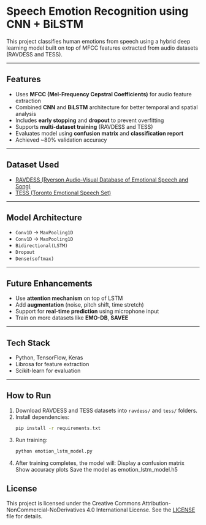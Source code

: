 # Speech Emotion Recognition using CNN + BiLSTM

This project classifies human emotions from speech using a hybrid deep learning model built on top of MFCC features extracted from audio datasets (RAVDESS and TESS).

---

## Features

- Uses **MFCC (Mel-Frequency Cepstral Coefficients)** for audio feature extraction
- Combined **CNN** and **BiLSTM** architecture for better temporal and spatial analysis
- Includes **early stopping** and **dropout** to prevent overfitting
- Supports **multi-dataset training** (RAVDESS and TESS)
- Evaluates model using **confusion matrix** and **classification report**
- Achieved ~80% validation accuracy

---

##  Dataset Used

- [RAVDESS (Ryerson Audio-Visual Database of Emotional Speech and Song)](https://zenodo.org/record/1188976)
- [TESS (Toronto Emotional Speech Set)](https://tspace.library.utoronto.ca/handle/1807/24487)

---
## Model Architecture

- `Conv1D` → `MaxPooling1D`
- `Conv1D` → `MaxPooling1D`
- `Bidirectional(LSTM)`
- `Dropout`
- `Dense(softmax)`

---

##  Future Enhancements

- Use **attention mechanism** on top of LSTM
- Add **augmentation** (noise, pitch shift, time stretch)
- Support for **real-time prediction** using microphone input
- Train on more datasets like **EMO-DB**, **SAVEE**

---

##  Tech Stack

- Python, TensorFlow, Keras
- Librosa for feature extraction
- Scikit-learn for evaluation

---

##  How to Run

1. Download RAVDESS and TESS datasets into `ravdess/` and `tess/` folders.
2. Install dependencies:
   ```bash
   pip install -r requirements.txt
3. Run training:
   ```bash
   python emotion_lstm_model.py
4. After training completes, the model will:
Display a confusion matrix
Show accuracy plots
Save the model as emotion_lstm_model.h5

## License
This project is licensed under the Creative Commons Attribution-NonCommercial-NoDerivatives 4.0 International License.
See the [LICENSE](LICENSE) file for details.

